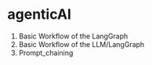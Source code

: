 # agenticAI
<ol>
    <li>Basic Workflow of the LangGraph</li>
    <li>Basic Workflow of the LLM/LangGraph</li>
    <li>Prompt_chaining</li>
</ol>
